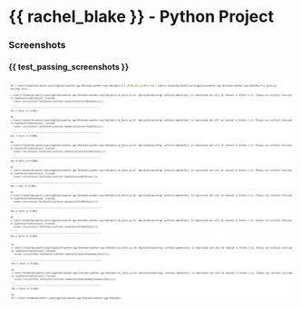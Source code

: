 # {{ rachel_blake }} - Python Project

### Screenshots

#### {{ test_passing_screenshots }}

![test1](screenshots/tests-passing-1.PNG)
![test1](screenshots/tests-passing-2.PNG)
